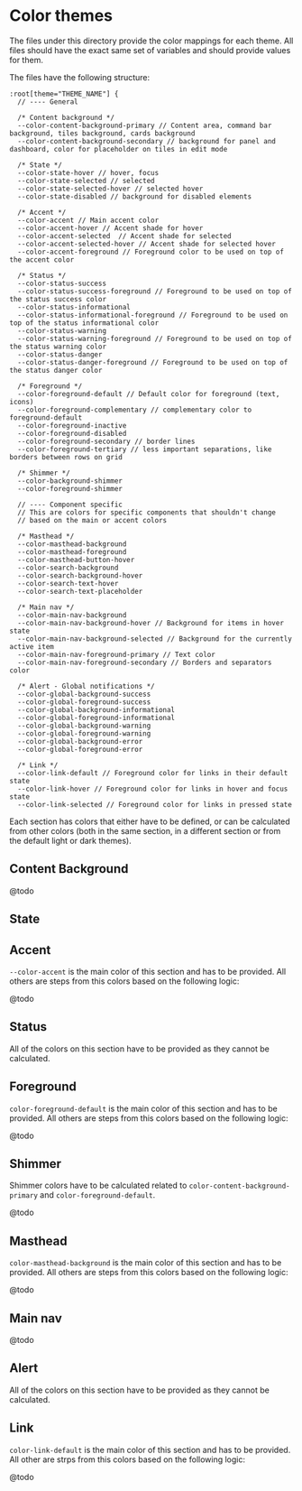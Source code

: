 # Color themes

The files under this directory provide the color mappings for each theme. All files should have the exact same set of variables and should provide values for them.

The files have the following structure:

````
:root[theme="THEME_NAME"] {
  // ---- General

  /* Content background */
  --color-content-background-primary // Content area, command bar background, tiles background, cards background
  --color-content-background-secondary // background for panel and dashboard, color for placeholder on tiles in edit mode

  /* State */
  --color-state-hover // hover, focus
  --color-state-selected // selected
  --color-state-selected-hover // selected hover
  --color-state-disabled // background for disabled elements

  /* Accent */
  --color-accent // Main accent color
  --color-accent-hover // Accent shade for hover
  --color-accent-selected  // Accent shade for selected
  --color-accent-selected-hover // Accent shade for selected hover
  --color-accent-foreground // Foreground color to be used on top of the accent color

  /* Status */
  --color-status-success
  --color-status-success-foreground // Foreground to be used on top of the status success color
  --color-status-informational
  --color-status-informational-foreground // Foreground to be used on top of the status informational color
  --color-status-warning
  --color-status-warning-foreground // Foreground to be used on top of the status warning color
  --color-status-danger
  --color-status-danger-foreground // Foreground to be used on top of the status danger color

  /* Foreground */
  --color-foreground-default // Default color for foreground (text, icons)
  --color-foreground-complementary // complementary color to foreground-default
  --color-foreground-inactive
  --color-foreground-disabled
  --color-foreground-secondary // border lines
  --color-foreground-tertiary // less important separations, like borders between rows on grid

  /* Shimmer */
  --color-background-shimmer
  --color-foreground-shimmer

  // ---- Component specific
  // This are colors for specific components that shouldn't change
  // based on the main or accent colors

  /* Masthead */
  --color-masthead-background
  --color-masthead-foreground
  --color-masthead-button-hover
  --color-search-background
  --color-search-background-hover
  --color-search-text-hover
  --color-search-text-placeholder

  /* Main nav */
  --color-main-nav-background
  --color-main-nav-background-hover // Background for items in hover state
  --color-main-nav-background-selected // Background for the currently active item
  --color-main-nav-foreground-primary // Text color
  --color-main-nav-foreground-secondary // Borders and separators color

  /* Alert - Global notifications */
  --color-global-background-success
  --color-global-foreground-success
  --color-global-background-informational
  --color-global-foreground-informational
  --color-global-background-warning
  --color-global-foreground-warning
  --color-global-background-error
  --color-global-foreground-error

  /* Link */
  --color-link-default // Foreground color for links in their default state
  --color-link-hover // Foreground color for links in hover and focus state
  --color-link-selected // Foreground color for links in pressed state
````

Each section has colors that either have to be defined, or can be calculated from other colors (both in the same section, in a different section or from the default light or dark themes).

## Content Background

@todo

## State

## Accent
`--color-accent` is the main color of this section and has to be provided. All others are steps from this colors based on the following logic:

@todo

## Status

All of the colors on this section have to be provided as they cannot be calculated.

## Foreground

`color-foreground-default` is the main color of this section and has to be provided. All others are steps from this colors based on the following logic:

@todo

## Shimmer

Shimmer colors have to be calculated related to `color-content-background-primary` and `color-foreground-default`.

@todo

## Masthead

`color-masthead-background` is the main color of this section and has to be provided. All others are steps from this colors based on the following logic:

@todo

## Main nav

@todo


## Alert

All of the colors on this section have to be provided as they cannot be calculated.

## Link

`color-link-default` is the main color of this section and has to be provided. All other are strps from this colors based on the following logic:

@todo